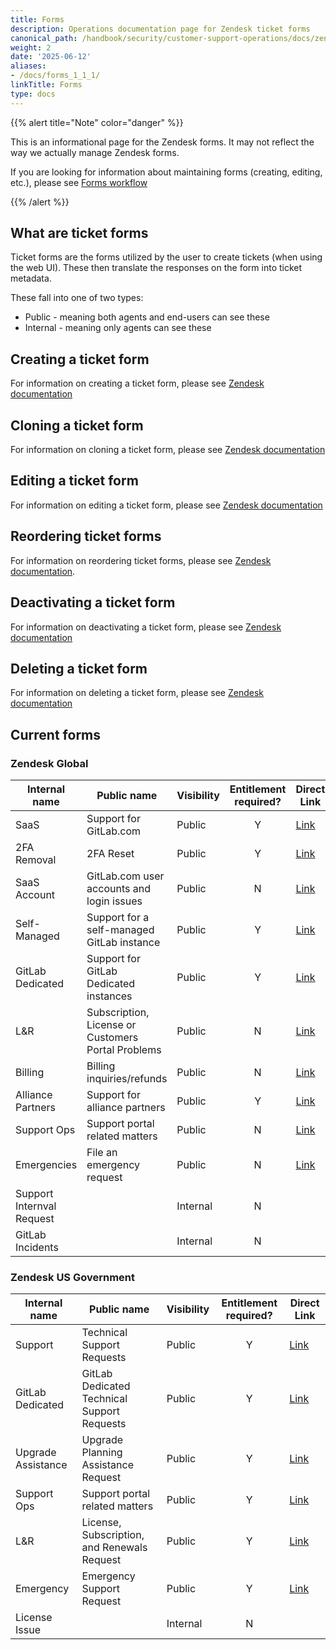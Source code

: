 ```yaml
---
title: Forms
description: Operations documentation page for Zendesk ticket forms
canonical_path: /handbook/security/customer-support-operations/docs/zendesk/forms
weight: 2
date: '2025-06-12'
aliases:
- /docs/forms_1_1_1/
linkTitle: Forms
type: docs
---
```


{{% alert title="Note" color="danger" %}}

This is an informational page for the Zendesk forms. It may not reflect the way we actually manage Zendesk forms.

If you are looking for information about maintaining forms (creating, editing, etc.), please see [Forms workflow](../../workflows/zendesk/forms)

{{% /alert %}}

## What are ticket forms

Ticket forms are the forms utilized by the user to create tickets (when using the web UI). These then translate the responses on the form into ticket metadata.

These fall into one of two types:

- Public - meaning both agents and end-users can see these
- Internal - meaning only agents can see these

## Creating a ticket form

For information on creating a ticket form, please see [Zendesk documentation](https://support.zendesk.com/hc/en-us/articles/4408846520858-Creating-multiple-ticket-forms#topic_srd_k3b_lk)

## Cloning a ticket form

For information on cloning a ticket form, please see [Zendesk documentation](https://support.zendesk.com/hc/en-us/articles/4408846520858-Creating-multiple-ticket-forms#topic_uq3_4dc_cdb)

## Editing a ticket form

For information on editing a ticket form, please see [Zendesk documentation](https://support.zendesk.com/hc/en-us/articles/5494868102426-Editing-and-managing-ticket-forms#topic_c5x_l3b_lk)

## Reordering ticket forms

For information on reordering ticket forms, please see [Zendesk documentation](https://support.zendesk.com/hc/en-us/articles/4408836460698-Managing-your-ticket-forms#topic_xrp_1bc_cdb).

## Deactivating a ticket form

For information on deactivating a ticket form, please see [Zendesk documentation](https://support.zendesk.com/hc/en-us/articles/4408836460698-Managing-your-ticket-forms#topic_y1x_1bc_cdb)

## Deleting a ticket form

For information on deleting a ticket form, please see [Zendesk documentation](https://support.zendesk.com/hc/en-us/articles/4408836460698-Managing-your-ticket-forms#topic_k1d_1bc_cdb)

## Current forms

### Zendesk Global

| Internal name | Public name | Visibility | Entitlement required? | Direct Link |
|---------------|-------------|------------|:---------------------:|-------------|
| SaaS | Support for GitLab.com | Public | Y | [Link](https://support.gitlab.com/hc/en-us/requests/new?ticket_form_id=334447) |
| 2FA Removal | 2FA Reset | Public | Y | [Link](https://support.gitlab.com/hc/en-us/requests/new?ticket_form_id=18469327708956) |
| SaaS Account | GitLab.com user accounts and login issues | Public | N | [Link](https://support.gitlab.com/hc/en-us/requests/new?ticket_form_id=360000803379) |
| Self-Managed | Support for a self-managed GitLab instance | Public | Y | [Link](https://support.gitlab.com/hc/en-us/requests/new?ticket_form_id=426148) |
| GitLab Dedicated | Support for GitLab Dedicated instances | Public | Y | [Link](https://support.gitlab.com/hc/en-us/requests/new?ticket_form_id=4414917877650) |
| L&R | Subscription, License or Customers Portal Problems | Public | N | [Link](https://support.gitlab.com/hc/en-us/requests/new?ticket_form_id=360000071293) |
| Billing | Billing inquiries/refunds | Public | N | [Link](https://support.gitlab.com/hc/en-us/requests/new?ticket_form_id=360000258393) |
| Alliance Partners | Support for alliance partners | Public | Y | [Link](https://support.gitlab.com/hc/en-us/requests/new?ticket_form_id=360001172559) |
| Support Ops | Support portal related matters | Public | N | [Link](https://support.gitlab.com/hc/en-us/requests/new?ticket_form_id=360001801419) |
| Emergencies | File an emergency request | Public | N | [Link](https://support.gitlab.com/hc/en-us/requests/new?ticket_form_id=360001264259) |
| Support Internval Request | | Internal | N | |
| GitLab Incidents | | Internal | N | |

### Zendesk US Government

| Internal name | Public name | Visibility | Entitlement required? | Direct Link |
|---------------|-------------|------------|:---------------------:|-------------|
| Support | Technical Support Requests | Public | Y | [Link](https://federal-support.gitlab.com/hc/en-us/requests/new?ticket_form_id=360000446511) |
| GitLab Dedicated | GitLab Dedicated Technical Support Requests | Public | Y | [Link](https://federal-support.gitlab.com/hc/en-us/requests/new?ticket_form_id=26347526042004) |
| Upgrade Assistance | Upgrade Planning Assistance Request | Public | Y | [Link](https://federal-support.gitlab.com/hc/en-us/requests/new?ticket_form_id=360001434131) |
| Support Ops | Support portal related matters | Public | Y | [Link](https://federal-support.gitlab.com/hc/en-us/requests/new?ticket_form_id=360001421052) |
| L&R | License, Subscription, and Renewals Request | Public | Y | [Link](https://federal-support.gitlab.com/hc/en-us/requests/new?ticket_form_id=360001421072) |
| Emergency | Emergency Support Request | Public | Y | [Link](https://federal-support.gitlab.com/hc/en-us/requests/new?ticket_form_id=360001421112) |
| License Issue | | Internal | N | |
